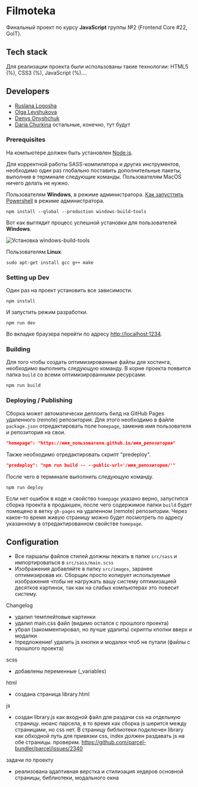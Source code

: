 # Filmoteka

Финальный проект по курсу **JavaScript** группы №2 (Frontend Core #22, GoIT).

## Tech stack

Для реализации проекта были использованы такие технологии: HTML5 (%), CSS3 (%),
JavaScript (%)....

## Developers

- [Ruslana Logosha](https://www.linkedin.com/in/ruslana-logosha-674b9241/)
- [Olga Levshukova](https://www.linkedin.com/in/olga-levshukova-62831343/)
- [Denys Onyshchuk](https://www.linkedin.com/in/onishchuk-denis)
- [Daria Churkina](https://www.linkedin.com/in/daria-churkina-823a4b108/)
  остальные, конечно, тут будут

### Prerequisites

На компьютере должен быть установлен [Node.js](https://nodejs.org/en/).

Для корректной работы SASS-компилятора и других инструментов, необходимо один
раз глобально поставить дополнительные пакеты, выполнив в терминале следующие
команды. Пользователям MacOS ничего делать не нужно.

Пользователям **Windows**, в режиме администратора.
[Как запусттить Powershell](https://youtu.be/p2tFnxcymwk) в режиме
администратора.

```shell
npm install --global --production windows-build-tools
```

Вот как выглядит процесс успешной установки для пользователей **Windows**.

![Установка windows-build-tools](https://user-images.githubusercontent.com/1426799/45007904-bde9f280-afb4-11e8-8a35-c77dffaffa2a.gif)

Пользователям **Linux**.

```shell
sudo apt-get install gcc g++ make
```

### Setting up Dev

Один раз на проект установить все зависимости.

```shell
npm install
```

И запустить режим разработки.

```shell
npm run dev
```

Во вкладке браузера перейти по адресу
[http://localhost:1234](http://localhost:1234).

### Building

Для того чтобы создать оптимизированные файлы для хостинга, необходимо выполнить
следующую команду. В корне проекта появится папка `build` со всеми
оптимизированными ресурсами.

```shell
npm run build
```

### Deploying / Publishing

Сборка может автоматически деплоить билд на GitHub Pages удаленного (remote)
репозитория. Для этого необходимо в файле `package.json` отредактировать поле
`homepage`, заменив имя пользователя и репозитория на свои.

```json
"homepage": "https://имя_пользователя.github.io/имя_репозитория"
```

Также необходимо отредактировать скрипт "predeploy".

```json
"predeploy": "npm run build -- --public-url='/имя_репозитория/'"
```

После чего в терминале выполнить следующую команду.

```shell
npm run deploy
```

Если нет ошибок в коде и свойство `homepage` указано верно, запустится сборка
проекта в продакшен, после чего содержимое папки `build` будет помещено в ветку
`gh-pages` на удаленном (remote) репозитории. Через какое-то время живую
страницу можно будет посмотреть по адресу указанному в отредактированном
свойстве `homepage`.

## Configuration

- Все паршалы файлов стилей должны лежать в папке `src/sass` и импортироваться в
  `src/sass/main.scss`
- Изображения добавляйте в папку `src/images`, заранее оптимизировав их. Сборщик
  просто копирует используемые изображения чтобы не нагружать вашу систему
  оптимизацией десятков картинок, так как на слабых компьютерах это повесит
  систему.

Changelog

- удалил темплейтовые картинки
- удалил main.css файл (видимо остался с прошлого проекта)
- убрал (закомментировал, но лучше удалить) скрипты кпопки вверх и модалки
- !предложение! удалить js кнопки и модалки чтоб не путали (файлы с прошлого
  проекта)

scss

- добавлены переменные (\_variables)

html

- создана страница library.html

js

- создан library.js как входной файл для раздачи css на отдельную страницу.
  нюанс парсела, в то время как сборка js шерится между страницами, но css нет.
  В страницу библиотеки подключен library как обходной путь для привязки css,
  index должен раздавать js на обе страницы. проверим.
  https://github.com/parcel-bundler/parcel/issues/2340

задачи по проекту

- реализована адаптивная верстка и стилизация хедеров основной страницы,
  библиотеки, модального окна
